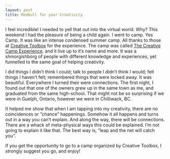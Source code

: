 ```yaml
---
layout: post
title: Redbull for your Creativity
---
```

I feel incredible! I needed to yell that out into the virtual world. Why? This weekend I had the pleasure of being a child again. I went to camp. Yes Camp. It was like an intense condensed summer camp. All thanks to those at [Creative Toolbox](https://web.archive.org/web/20060111113748/http://www.creativetoolbox.ca:80/) for the experience.
The camp was called [The Creative Camp Experience](https://web.archive.org/web/20050308002304/http://www.creativetoolbox.ca:80/programs2005/creativecamp/creativecampexperience.php). and it live up to it’s name and more. It was a shmorgishborg of people with different knowledge and experiences, yet funnelled to the same goal of helping creativity.

I did things I didn’t think I could; talk to people I didn’t think I would; felt things I haven’t felt; remembered things that were locked away. It was beautiful. Everywhere I turned their were connections. The first night, I found out that one of the owners grew up in the same town as me, and graduated from the same high-school. That might not be so surprising if we were in Guelph, Ontario, however we were in Chilliwack, BC.

It helped me show that when I am tapping into my creativity, there are no coincidences or “chance” happenings. Somehow it all happens and turns out in a way you can’t explain. And along the way, there will be connections. There are a whack of meta-physical ways this could be explained. I’m not going to explain it like that. The best way is, “leap and the net will catch you”.

If you get the opportunity to go to a camp organized by Creative Toolbox, I strongly suggest you go, and enjoy!
